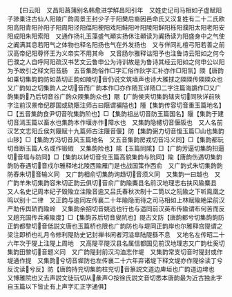<!-- { "loadSidebar": true } -->
　　【曰云阳　又昌阳菖蒲别名韩愈进学觧昌阳引年　又姓史记司马相如子虚赋阳子骖乗注古仙人阳陵广韵周景王封少子于阳樊后裔因邑命氏又汉复姓有二十二氏欧阳高阳青阳孙阳子阳周阳泾阳偪阳梗阳戏阳鲑阳叶阳陵阳鲜阳栎阳濮阳太阳老阳安阳成阳朱阳索阳　又通作扬礼玉藻盛气顚实扬休注顚读为阗扬读为阳盛身中之气使之阗满其息若阳气之体物也释名阳扬也气在外发扬也　又与佯同礼檀弓阳若善之前汉高帝纪阳尊怀王为义帝实不用其命　又音肠尔雅释诂阳予也注鲁诗云阳如之何今巴濮之人自呼阿阳疏汉书艺文云鲁申公为诗训故是为鲁诗其经云阳如之何申公以阳为予故引之释文阳音肠　五音集韵俗作□字汇俗作阦字汇补亦作□阳氜】陾【唐韵如乗切集韵韵防如蒸切正韵如陵切音仍说文筑墙声也诗大雅捄之陾陾传陾陾众也　又广韵如之切集韵人之切音而广韵本作□亦作陑互详陑□二字注篇海譌作□又广韵集韵乃后切音谷广韵众陾集韵众也】陿【广韵侯夹切集韵辖夹切同陜详前陜字注前汉景帝纪郡国或硗陿注师古曰陿谓褊隘也】隀【集韵传容切音重玉篇地名】□【五音集韵食尹切音吮集韵阶也】□【集韵祖丛切音防玉篇国名】隁【集韵于建切音漹玉篇以畜水也集韵本作堰亦作障水也　又集韵隐幰切音偃阪也　又人名前汉艺文志阳丘侯刘隁赋十九篇师古注隁音偃】防【集韵弼力切音愎玉篇□山也集韵山陊】□【集韵方冯切音风玉篇地名　又五音集韵房戎切音冯义同】□【集韵都玩切音断玉篇人名或作锻碬　又集韵险也】隂【玉篇同隂】□【广韵芳逼切集韵抇逼切音堛与防同】□【集韵以转切音兖玉篇高貌集韵与阭同】隃【唐韵伤遇切集韵韵防舂遇切音戍尔雅释地北陵西隃雁门是也战国策作西俞　又广韵式朱切集韵韵防舂朱切音输义同　又广韵相俞切集韵询趋切音须义同　又集韵一曰越也　又广韵羊朱切集韵容朱切正韵云俱切音俞广韵隃麋县名前汉地理志右扶风隃麋县　又人名史记周本纪子毁隃立注隃音逾又吕氏春秋次制十二筒以之阮隃之下听鳯凰之鸣以别十二律　又正韵与逾同左传襄二十年隃隐而待之司马相如上林赋隃絶梁前汉严助传舆轿而隃岭　又集韵余招切音姚远也行也与遥同前汉英布传隃谓布何苦而反又趟充国传兵难隃度】□【集韵苏后切音叟阬也】隄古文防【唐韵都兮切集韵韵防正韵都黎切音低説文唐也玉篇桥也限也广韵防也与堤同正韵岸也尔雅释宫隄谓之梁注即桥也礼月令修利隄防史记封禅书闲者河溢臯陆隄繇不息　又地名左传昭二十六年次于隄上注隄上周地　又高隄平隄汉县名属信都国见前汉地理志又广韵杜奚切集韵田黎切音题义同　又广韵隄封前汉沟洫志作堤　又集韵常支切音时隄封或作堤通作提　又集韵兮切音墀防也左传襄二十六年弃诸堤下释文堤亦作隄徐读丁兮反沈读兮反】防【唐韵持兖切集韵柱兖切音篆説文道边庳垣也广韵道边埤也　又博雅院也又去声説文徒玩切从彖声○按徐氏説文音切悉本唐韵最为近古独此字自玉篇以下皆止有上声字汇正字通俱】
